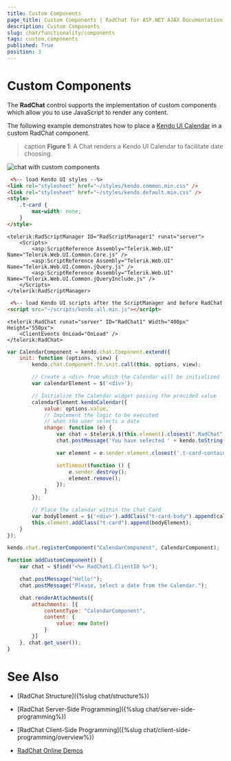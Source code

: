 ```yaml
---
title: Custom Components 
page_title: Custom Components | RadChat for ASP.NET AJAX Documentation
description: Custom Components 
slug: chat/functionality/components
tags: custom,components
published: True
position: 3
---
```


# Custom Components


The **RadChat** control supports the implementation of custom components which allow you to use JavaScript to render any content.

The following example demonstrates how to place a [Kendo UI Calendar](https://docs.telerik.com/kendo-ui/controls/scheduling/calendar/overview) in a custom RadChat component.

>caption **Figure 1**: A Chat renders a Kendo UI Calendar to facilitate date choosing.

![chat with custom components](images/chat-custom-component-calendar.png)

````HTML
 <%-- load Kendo UI styles --%>
<link rel="stylesheet" href="~/styles/kendo.common.min.css" />
<link rel="stylesheet" href="~/styles/kendo.default.min.css" />
<style>
    .t-card {
        max-width: none;
    }
</style>
````

````ASPX
<telerik:RadScriptManager ID="RadScriptManager1" runat="server">
    <Scripts>
        <asp:ScriptReference Assembly="Telerik.Web.UI" Name="Telerik.Web.UI.Common.Core.js" />
        <asp:ScriptReference Assembly="Telerik.Web.UI" Name="Telerik.Web.UI.Common.jQuery.js" />
        <asp:ScriptReference Assembly="Telerik.Web.UI" Name="Telerik.Web.UI.Common.jQueryInclude.js" />
    </Scripts>
</telerik:RadScriptManager>
````

````HTML
 <%-- load Kendo UI scripts after the ScriptManager and before RadChat --%>
<script src="~/scripts/kendo.all.min.js"></script>
````

````ASPX
<telerik:RadChat runat="server" ID="RadChat1" Width="400px" Height="550px">
    <ClientEvents OnLoad="OnLoad" />
</telerik:RadChat>
 ````

````JavaScript
var CalendarComponent = kendo.chat.Component.extend({
    init: function (options, view) {
        kendo.chat.Component.fn.init.call(this, options, view);

        // Create a <div> from which the Calendar will be initialized
        var calendarElement = $('<div>');

        // Initialize the Calendar widget passing the provided value
        calendarElement.kendoCalendar({
            value: options.value,
            // Implement the logic to be executed
            // when the user selects a date
            change: function (e) {
                var chat = $telerik.$(this.element).closest(".RadChat")[0].control;
                chat.postMessage('You have selected ' + kendo.toString(e.sender.value(), 'D') + '!');

                var element = e.sender.element.closest('.t-card-container');

                setTimeout(function () {
                    e.sender.destroy();
                    element.remove();
                });
            }
        });

        // Place the calendar within the Chat Card
        var bodyElement = $('<div>').addClass("t-card-body").append(calendarElement);
        this.element.addClass("t-card").append(bodyElement);
    }
});

kendo.chat.registerComponent("CalendarComponent", CalendarComponent);
````

````JavaScript
function addCustomComponent() {
    var chat = $find("<%= RadChat1.ClientID %>");

    chat.postMessage("Hello!");
    chat.postMessage("Please, select a date from the Calendar.");

    chat.renderAttachments({
        attachments: [{
            contentType: "CalendarComponent",
            content: {
                value: new Date()
            }
        }]
    }, chat.get_user());
}
````


# See Also

 * [RadChat Structure]({%slug chat/structure%})

 * [RadChat Server-Side Programming]({%slug chat/server-side-programming%})

 * [RadChat Client-Side Programming]({%slug chat/client-side-programming/overview%})

 * [RadChat Online Demos](http://demos.telerik.com/aspnet-ajax/chat/overview/defaultcs.aspx)

 